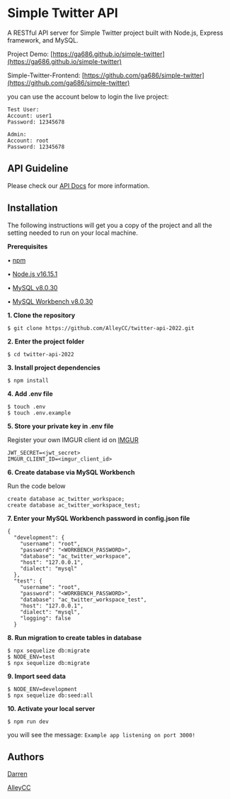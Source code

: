 # Simple Twitter API

A RESTful API server for Simple Twitter project built with Node.js, Express framework, and MySQL.

Project Demo: [https://ga686.github.io/simple-twitter](https://ga686.github.io/simple-twitter)

Simple-Twitter-Frontend: [https://github.com/ga686/simple-twitter](https://github.com/ga686/simple-twitter)

you can use the account below to login the live project:

```
Test User:
Account: user1
Password: 12345678

Admin:
Account: root
Password: 12345678
```

## API Guideline

Please check our [API Docs](https://app.swaggerhub.com/apis-docs/yellaatthebeach/Twitter/1.0.0#/) for more information.

## Installation

The following instructions will get you a copy of the project and all the setting needed to run on your local machine.

**Prerequisites**

• [npm](https://www.npmjs.com/get-npm)

• [Node.js v16.15.1](https://nodejs.org/en/download/)

• [MySQL v8.0.30](https://dev.mysql.com/downloads/mysql/)

• [MySQL Workbench v8.0.30](https://dev.mysql.com/downloads/workbench/)

**1. Clone the repository**

```
$ git clone https://github.com/AlleyCC/twitter-api-2022.git
```

**2. Enter the project folder**

```
$ cd twitter-api-2022
```

**3. Install project dependencies**

```
$ npm install
```

**4. Add .env file**

```
$ touch .env
$ touch .env.example
```

**5. Store your private key in .env file**

Register your own IMGUR client id on [IMGUR](https://api.imgur.com/oauth2)

```
JWT_SECRET=<jwt_secret>
IMGUR_CLIENT_ID=<imgur_client_id>
```

**6. Create database via MySQL Workbench**

Run the code below

```
create database ac_twitter_workspace;
create database ac_twitter_workspace_test;
```

**7. Enter your MySQL Workbench password in config.json file**

```
{
  "development": {
    "username": "root",
    "password": "<WORKBENCH_PASSWORD>",
    "database": "ac_twitter_workspace",
    "host": "127.0.0.1",
    "dialect": "mysql"
  },
  "test": {
    "username": "root",
    "password": "<WORKBENCH_PASSWORD>",
    "database": "ac_twitter_workspace_test",
    "host": "127.0.0.1",
    "dialect": "mysql",
    "logging": false
  }
```

**8. Run migration to create tables in database**

```
$ npx sequelize db:migrate
$ NODE_ENV=test
$ npx sequelize db:migrate
```

**9. Import seed data**

```
$ NODE_ENV=development
$ npx sequelize db:seed:all
```

**10. Activate your local server**

```
$ npm run dev
```

you will see the message: `Example app listening on port 3000!`

## **Authors**

[Darren](https://github.com/darrenjon)

[AlleyCC](https://github.com/AlleyCC)
